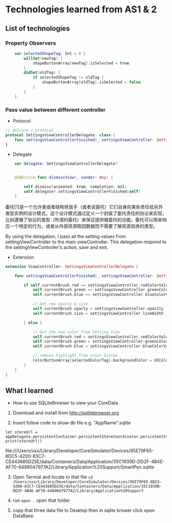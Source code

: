 # Technologies learned from AS1 & 2

## **List of technologies**
### Property Observers
```Swift
    var selectedShapeTag: Int = 0 {
        willSet(newTag) {
            shapeButtonArray[newTag].isSelected = true
        }
        didSet(oldTag) {
            if selectedShapeTag != oldTag {
                shapeButtonArray[oldTag].isSelected = false
            }
        }
    }
```

### **Pass value between different controller**
- Protocol
```swift
// delcare a protocal
protocol SettingsViewControllerDelegate: class {
    func settingsViewControllerFinished(_ settingsViewController: SettingsViewController)
}
```
- Delegate
```swift
    var delegate: SettingsViewControllerDelegate?


    @IBAction func dismissView(_ sender: Any) {

        self.dismiss(animated: true, completion: nil)
        self.delegate?.settingsViewControllerFinished(self)
    }
```
委托[1]是一个允许类或者结构体放手（或者说委托）它们自身的某些责任给另外类型实例的设计模式。这个设计模式通过定义一个封装了委托责任的协议来实现，比如遵循了协议的类型（所谓的委托）来保证提供被委托的功能。委托可以用来响应一个特定的行为，或者从外部资源取回数据而不需要了解资源具体的类型。

By using the delegation, I pass all the setting values from settingViewController to the main viewController.
This delegation respond to the settingViewController’s action, save and exit.


- Extension
```swift
extension ViewController: SettingsViewControllerDelegate {

    func settingsViewControllerFinished(_ settingsViewController: SettingsViewController) {

        if self.currentBrush.red == settingsViewController.redColorValue &&
            self.currentBrush.green == settingsViewController.greenColorValue &&
            self.currentBrush.blue == settingsViewController.blueColorValue {

            // Get new opacty & size
            self.currentBrush.opacty = settingsViewController.opacity
            self.currentBrush.size = settingsViewController.lineWidth

        } else {

            // Get the new color from Setting View
            self.currentBrush.red = settingsViewController.redColorValue
            self.currentBrush.green = settingsViewController.greenColorValue
            self.currentBrush.blue = settingsViewController.blueColorValue

            // remove highlight from color button
            colorButtonArray[selectedColorTag].backgroundColor = UIColor.white
        }
    }
}
```


## What I learned
- How to use SQLiteBrowser to view your CoreData
1. Download and install from http://sqlitebrowser.org

2. Insert follow code to show db file e.g. "AppName".sqlite
```
let storeUrl = appDelegate.persistentContainer.persistentStoreCoordinator.persistentStores.first?.url
print(storeUrl!)
```
file:///Users/xxx/Library/Developer/CoreSimulator/Devices/95E79F65-8DC5-4200-83C7-CE443685D25E/data/Containers/Data/Application/35C1939D-DD2F-4B4E-AF70-6489047977A2/Library/Application%20Support/SmartPen.sqlite

3. Open Termial and locate to that file
`cd /Users/xxx/Library/Developer/CoreSimulator/Devices/95E79F65-8DC5-4200-83C7-CE443685D25E/data/Containers/Data/Application/35C1939D-DD2F-4B4E-AF70-6489047977A2/Library/Application%20Support`

4. run `open .` open that folder

5. copy that three data file to Desktop then in sqlite brower click open DataBase.
